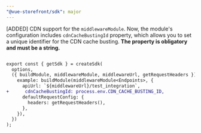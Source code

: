 ```yaml
---
"@vue-storefront/sdk": major
---
```


[ADDED] CDN support for the `middlewareModule`.
Now, the module's configuration includes `cdnCacheBustingId` property, which allows you to set a unique identifier for the CDN cache busting.
**The property is obligatory and must be a string.**

```diff [sdk.config.ts]

export const { getSdk } = createSdk(
  options,
  ({ buildModule, middlewareModule, middlewareUrl, getRequestHeaders }) => ({
    example: buildModule(middlewareModule<Endpoints>, {
      apiUrl: `${middlewareUrl}/test_integration`,
+      cdnCacheBustingId: process.env.CDN_CACHE_BUSTING_ID,
      defaultRequestConfig: {
        headers: getRequestHeaders(),
      },
    }),
  })
);
```
